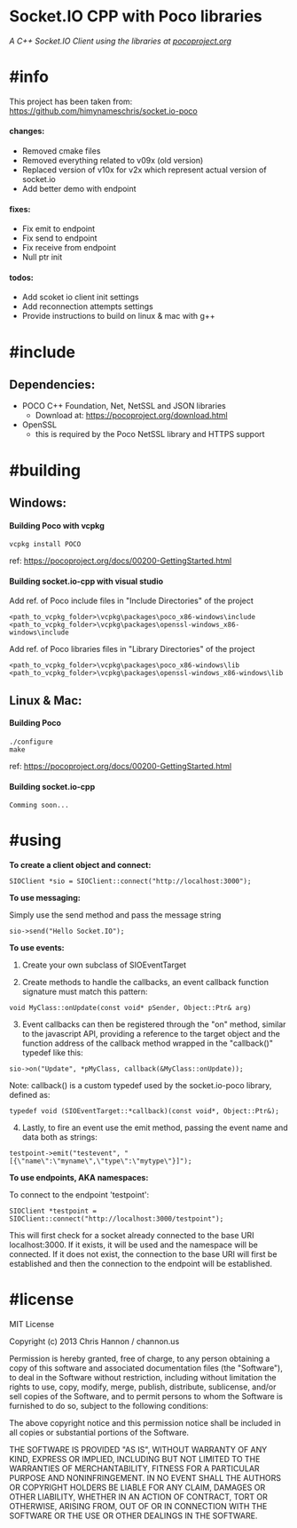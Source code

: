 ﻿# **Socket.IO CPP with Poco libraries** #
*A C++ Socket.IO Client using the libraries at [pocoproject.org](http://pocoproject.org/)*

# **#info** #

This project has been taken from: https://github.com/himynameschris/socket.io-poco

#### changes:

- Removed cmake files
- Removed everything related to v09x (old version)
- Replaced version of v10x for v2x which represent actual version of socket.io
- Add better demo with endpoint

#### fixes:

- Fix emit to endpoint 
- Fix send to endpoint
- Fix receive from endpoint
- Null ptr init

#### todos:

- Add scoket io client init settings
- Add reconnection attempts settings 
- Provide instructions to build on linux & mac with g++

# **#include** #

## Dependencies: ##

- POCO C++ Foundation, Net, NetSSL and JSON libraries
	- Download at: https://pocoproject.org/download.html
- OpenSSL
	- this is required by the Poco NetSSL library and HTTPS support 

# **#building** #

## Windows: ##

#### Building Poco with vcpkg
```
vcpkg install POCO
```
ref: https://pocoproject.org/docs/00200-GettingStarted.html

#### Building socket.io-cpp with visual studio

Add ref. of Poco include files in "Include Directories" of the project

```
<path_to_vcpkg_folder>\vcpkg\packages\poco_x86-windows\include
<path_to_vcpkg_folder>\vcpkg\packages\openssl-windows_x86-windows\include
```

Add ref. of Poco libraries files in "Library Directories" of the project

```
<path_to_vcpkg_folder>\vcpkg\packages\poco_x86-windows\lib
<path_to_vcpkg_folder>\vcpkg\packages\openssl-windows_x86-windows\lib
```

## Linux & Mac: ##

#### Building Poco
```
./configure
make
```
ref: https://pocoproject.org/docs/00200-GettingStarted.html


#### Building socket.io-cpp
```
Comming soon...
```

# **#using** #

**To create a client object and connect:**

`SIOClient *sio = SIOClient::connect("http://localhost:3000");`

**To use messaging:**

Simply use the send method and pass the message string

`sio->send("Hello Socket.IO");`

**To use events:**

1) Create your own subclass of SIOEventTarget 

2) Create methods to handle the callbacks, an event callback function signature must match this pattern:

`void MyClass::onUpdate(const void* pSender, Object::Ptr& arg)`

3) Event callbacks can then be registered through the "on" method, similar to the javascript API, providing a reference to the target object and the function address of the callback method wrapped in the "callback()" typedef like this:

`sio->on("Update", *pMyClass, callback(&MyClass::onUpdate));`

Note: callback() is a custom typedef used by the socket.io-poco library, defined as:

`typedef void (SIOEventTarget::*callback)(const void*, Object::Ptr&);`

4) Lastly, to fire an event use the emit method, passing the event name and data both as strings:

`testpoint->emit("testevent", "[{\"name\":\"myname\",\"type\":\"mytype\"}]");`

**To use endpoints, AKA namespaces:**

To connect to the endpoint 'testpoint':

`SIOClient *testpoint = SIOClient::connect("http://localhost:3000/testpoint");`

This will first check for a socket already connected to the base URI localhost:3000. If it exists, it will be used and the namespace will be connected. If it does not exist, the connection to the base URI will first be established and then the connection to the endpoint will be established.

# **#license** #

MIT License

Copyright (c) 2013 Chris Hannon / channon.us

Permission is hereby granted, free of charge, to any person obtaining a copy of this software and associated documentation files (the "Software"), to deal in the Software without restriction, including without limitation the rights to use, copy, modify, merge, publish, distribute, sublicense, and/or sell copies of the Software, and to permit persons to whom the Software is furnished to do so, subject to the following conditions:

The above copyright notice and this permission notice shall be included in all copies or substantial portions of the Software.

THE SOFTWARE IS PROVIDED "AS IS", WITHOUT WARRANTY OF ANY KIND, EXPRESS OR IMPLIED, INCLUDING BUT NOT LIMITED TO THE WARRANTIES OF MERCHANTABILITY, FITNESS FOR A PARTICULAR PURPOSE AND NONINFRINGEMENT. IN NO EVENT SHALL THE AUTHORS OR COPYRIGHT HOLDERS BE LIABLE FOR ANY CLAIM, DAMAGES OR OTHER LIABILITY, WHETHER IN AN ACTION OF CONTRACT, TORT OR OTHERWISE, ARISING FROM, OUT OF OR IN CONNECTION WITH THE SOFTWARE OR THE USE OR OTHER DEALINGS IN THE SOFTWARE.
